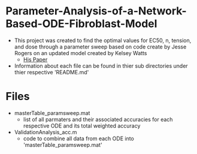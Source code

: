 # Parameter-Analysis-of-a-Network-Based-ODE-Fibroblast-Model
- This project was created to find the optimal values for EC50, n, tension, and dose through a parameter sweep based on code create by Jesse Rogers on an updated model created by Kelsey Watts
   - [His Paper](https://doi.org/10.7554/eLife.62856)
- Information about each file can be found in thier sub directories under thier respective 'README.md'

# Files
- masterTable_paramsweep.mat
  - list of all parmaters and their associated accuracies for each respective ODE and its total weighted accuracy
- ValidationAnalysis_acc.m
  - code to combine all data from each ODE into 'masterTable_paramsweep.mat'
